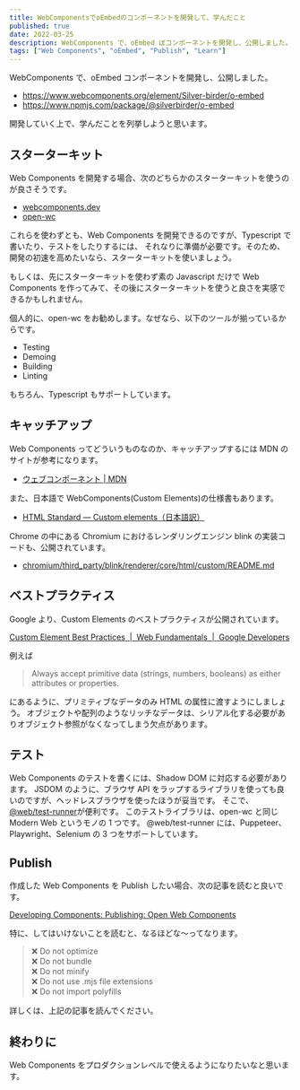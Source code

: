 ```yaml
---
title: WebComponentsでoEmbedのコンポーネントを開発して、学んだこと
published: true
date: 2022-03-25
description: WebComponents で、oEmbed ぼコンポーネントを開発し、公開しました。開発していく上で、学んだことを列挙しようと思います。
tags: ["Web Components", "oEmbed", "Publish", "Learn"]
---
```


WebComponents で、oEmbed コンポーネントを開発し、公開しました。

- https://www.webcomponents.org/element/Silver-birder/o-embed
- https://www.npmjs.com/package/@silverbirder/o-embed

開発していく上で、学んだことを列挙しようと思います。

## スターターキット

Web Components を開発する場合、次のどちらかのスターターキットを使うのが良さそうです。

- [webcomponents.dev](https://webcomponents.dev/)
- [open-wc](https://open-wc.org/)

これらを使わずとも、Web Components を開発できるのですが、Typescript で書いたり、テストをしたりするには、
それなりに準備が必要です。そのため、開発の初速を高めたいなら、スターターキットを使いましょう。

もしくは、先にスターターキットを使わず素の Javascript だけで Web Components を作ってみて、その後にスターターキットを使うと良さを実感できるかもしれません。

個人的に、open-wc をお勧めします。なぜなら、以下のツールが揃っているからです。

- Testing
- Demoing
- Building
- Linting

もちろん、Typescript もサポートしています。

## キャッチアップ

Web Components ってどういうものなのか、キャッチアップするには MDN のサイトが参考になります。

- [ウェブコンポーネント | MDN](https://developer.mozilla.org/ja/docs/Web/Web_Components)

また、日本語で WebComponents(Custom Elements)の仕様書もあります。

- [HTML Standard — Custom elements（日本語訳）](https://triple-underscore.github.io/HTML-custom-ja.html)

Chrome の中にある Chromium におけるレンダリングエンジン blink の実装コードも、公開されています。

- [chromium/third_party/blink/renderer/core/html/custom/README.md](https://source.chromium.org/chromium/chromium/src/+/main:third_party/blink/renderer/core/html/custom/README.md)

## ベストプラクティス

Google より、Custom Elements のベストプラクティスが公開されています。

[Custom Element Best Practices  |  Web Fundamentals  |  Google Developers](https://developers.google.com/web/fundamentals/web-components/best-practices)

例えば

> Always accept primitive data (strings, numbers, booleans) as either attributes or properties.

にあるように、プリミティブなデータのみ HTML の属性に渡すようにしましょう。
オブジェクトや配列のようなリッチなデータは、シリアル化する必要がありオブジェクト参照がなくなってしまう欠点があります。

## テスト

Web Components のテストを書くには、Shadow DOM に対応する必要があります。
JSDOM のように、ブラウザ API をラップするライブラリを使っても良いのですが、ヘッドレスブラウザを使ったほうが妥当です。
そこで、[@web/test-runner](https://www.npmjs.com/package/@web/test-runner)が便利です。
このテストライブラリは、open-wc と同じ Modern Web というモノの 1 つです。
@web/test-runner には、Puppeteer、Playwright、Selenium の 3 つをサポートしています。

## Publish

作成した Web Components を Publish したい場合、次の記事を読むと良いです。

[Developing Components: Publishing: Open Web Components](https://open-wc.org/guides/developing-components/publishing/)

特に、してはいけないことを読むと、なるほどな〜ってなります。

> ❌ Do not optimize  
> ❌ Do not bundle  
> ❌ Do not minify  
> ❌ Do not use .mjs file extensions  
> ❌ Do not import polyfills  

詳しくは、上記の記事を読んでください。

## 終わりに

Web Components をプロダクションレベルで使えるようになりたいなと思います。
